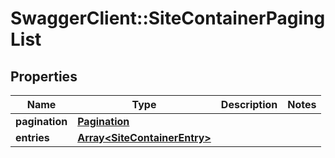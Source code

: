 # SwaggerClient::SiteContainerPagingList

## Properties
Name | Type | Description | Notes
------------ | ------------- | ------------- | -------------
**pagination** | [**Pagination**](Pagination.md) |  | 
**entries** | [**Array&lt;SiteContainerEntry&gt;**](SiteContainerEntry.md) |  | 


